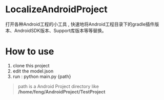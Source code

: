 # LocalizeAndroidProject
打开各种Android工程的小工具 , 快速地将Android工程目录下的gradle插件版本、AndroidSDK版本、Support库版本等等替换。



# How to use
1. clone this project
2. edit the model.json
3. run : python main.py {path}
> path is a Android Project directory like **/home/feng/AndroidProject/TestProject**
